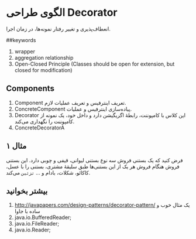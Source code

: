 # الگوی طراحی Decorator
انعطاف‌پذیری و تغییر رفتار نمونه‌ها، در زمان اجرا.

##keywords
1. wrapper
2. aggregation relationship
3. Open-Closed Principle (Classes should be open for extension, but closed for modification)

## Components
1. Component
تعریف اینترفیس و تعریف عملیات لازم.
2. ConcreteComponent
پیاده‌سازی اینترفیس و عملیات.
3. Decorator
این کلاس با کامپوننت، رابطهٔ اگریگیشن دارد و داخل خود، یک نمونه از کامپوننت را نگهداری می‌کند.
4. ConcreteDecoratorA

## مثال ۱
فرض کنید که یک بستنی فروش سه نوع بستنی لیوانی، قیفی و چوبی دارد. این بستنی فروش هنگام فروش هر یک از این بستنی‌ها طبق سلیقهٔ مشتری، بستنی را با عسل، کاکائو، شکلات، بادام و ... `تزئین` می‌کند. 


## بیشتر بخوانید
1. http://javapapers.com/design-patterns/decorator-pattern/ یک مثال خوب و ساده با جاوا
2. java.io.BufferedReader;
3. java.io.FileReader;
4. java.io.Reader;


